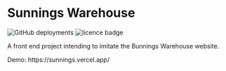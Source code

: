 # Sunnings Warehouse

![GitHub deployments](https://img.shields.io/github/deployments/samuelko123/sunnings-warehouse/production?label=vercel&logo=vercel)
![licence badge](https://img.shields.io/github/license/samuelko123/sunnings-warehouse?v=1)

<p>A front end project intending to imitate the Bunnings Warehouse website.</p>
<p>Demo: https://sunnings.vercel.app/</p>
